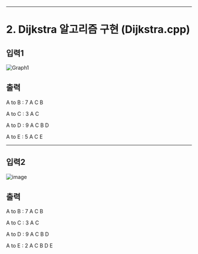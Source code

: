 ****
# 2. Dijkstra 알고리즘 구현 (Dijkstra.cpp)

## 입력1
![Graph1](https://user-images.githubusercontent.com/63270925/139265238-20278e68-27fd-48b3-8bf7-567e79a9b16d.png)

## 출력
A to B : 7
A C B

A to C : 3
A C

A to D : 9
A C B D

A to E : 5
A C E

****
## 입력2
![image](https://user-images.githubusercontent.com/63270925/139264953-cd0f547f-9a1d-47c1-bfbd-12072eeba54e.png)

## 출력
A to B : 7
A C B

A to C : 3
A C

A to D : 9
A C B D

A to E : 2
A C B D E
